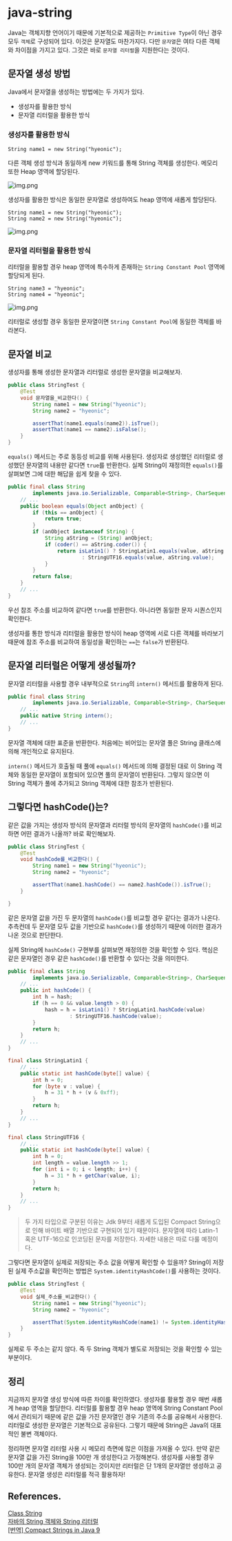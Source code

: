 # java-string

Java는 객체지향 언어이기 때문에 기본적으로 제공하는 `Primitive Type`이 아닌 경우 모두 `객체`로 구성되어 있다. 이것은 문자열도 마찬가지다. 다만 `문자열`은 여타 다른 객체와 차이점을 가지고
있다.
그것은 바로 `문자열 리터럴`을 지원한다는 것이다.

## 문자열 생성 방법

Java에서 문자열을 생성하는 방법에는 두 가지가 있다.

* 생성자를 활용한 방식
* 문자열 리터럴을 활용한 방식

### 생성자를 활용한 방식

```
String name1 = new String("hyeonic");
```

다른 객체 생성 방식과 동일하게 new 키워드를 통해 String 객체를 생성한다. 메모리 또한 Heap 영역에 할당된다.

![img.png](images/1.png)

생성자를 활용한 방식은 동일한 문자열로 생성하여도 heap 영역에 새롭게 할당된다.

```
String name1 = new String("hyeonic");
String name2 = new String("hyeonic");
```

![img.png](images/2.png)

### 문자열 리터럴을 활용한 방식

리터럴을 활용할 경우 heap 영역에 특수하게 존재하는 `String Constant Pool` 영역에 할당되게 된다.

```
String name3 = "hyeonic";
String name4 = "hyeonic";
```

![img.png](images/3.png)

리터럴로 생성할 경우 동일한 문자열이면 `String Constant Pool`에 동일한 객체를 바라본다.

## 문자열 비교

생성자를 통해 생성한 문자열과 리터럴로 생성한 문자열을 비교해보자.

```java
public class StringTest {
    @Test
    void 문자열을_비교한다() {
        String name1 = new String("hyeonic");
        String name2 = "hyeonic";

        assertThat(name1.equals(name2)).isTrue();
        assertThat(name1 == name2).isFalse();
    }
}
```

`equals()` 메서드는 주로 동등성 비교를 위해 사용된다. 생성자로 생성했던 리터럴로 생성했던 문자열의 내용만 같다면 `true`를 반환한다. 실제 String이 재정의한 `equals()`를 살펴보면 그에
대한 해답을 쉽게 찾을 수 있다.

```java
public final class String
        implements java.io.Serializable, Comparable<String>, CharSequence {
    // ...
    public boolean equals(Object anObject) {
        if (this == anObject) {
            return true;
        }
        if (anObject instanceof String) {
            String aString = (String) anObject;
            if (coder() == aString.coder()) {
                return isLatin1() ? StringLatin1.equals(value, aString.value)
                        : StringUTF16.equals(value, aString.value);
            }
        }
        return false;
    }
    // ...
}
```

우선 참조 주소를 비교하여 같다면 `true`를 반환한다. 아니라면 동일한 문자 시퀀스인지 확인한다.

생성자를 통한 방식과 리터럴을 활용한 방식이 heap 영역에 서로 다른 객체를 바라보기 때문에 참조 주소를 비교하여 동일성을 확인하는 `==`는 `false`가 반환된다.

## 문자열 리터럴은 어떻게 생성될까?

문자열 리터럴을 사용할 경우 내부적으로 `String`의 `intern()` 메서드를 활용하게 된다.

```java
public final class String
        implements java.io.Serializable, Comparable<String>, CharSequence {
    // ...
    public native String intern();
    // ...
}
```

문자열 객체에 대한 표준을 반환한다. 처음에는 비어있는 문자열 풀은 String 클래스에 의해 개인적으로 유지된다.

`intern()` 메서드가 호출될 때 풀에 `equals()` 메서드에 의해 결정된 대로 이 String 객체와 동일한 문자열이 포함되어 있으면 풀의 문자열이 반환된다. 그렇지 않으면 이 String 객체가 풀에
추가되고 String 객체에 대한 참조가 반환된다.

## 그렇다면 hashCode()는?

같은 값을 가지는 생성자 방식의 문자열과 리터럴 방식의 문자열의 `hashCode()`를 비교하면 어떤 결과가 나올까? 바로 확인해보자.

```java
public class StringTest {
    @Test
    void hashCode를_비교한다() {
        String name1 = new String("hyeonic");
        String name2 = "hyeonic";

        assertThat(name1.hashCode() == name2.hashCode()).isTrue();
    }

}
```

같은 문자열 값을 가진 두 문자열의 `hashCode()`를 비교할 경우 같다는 결과가 나온다. 추측컨데 두 문자열 모두 값을 기반으로 `hashCode()`를 생성하기 때문에 이러한 결과가 나온 것으로 판단한다.

실제 String에 `hashCode()` 구현부를 살펴보면 재정의한 것을 확인할 수 있다. 핵심은 같은 문자열인 경우 같은 `hashCode()`를 반환할 수 있다는 것을 의미한다.

```java
public final class String
        implements java.io.Serializable, Comparable<String>, CharSequence {
    // ...
    public int hashCode() {
        int h = hash;
        if (h == 0 && value.length > 0) {
            hash = h = isLatin1() ? StringLatin1.hashCode(value)
                    : StringUTF16.hashCode(value);
        }
        return h;
    }
    // ...
}
```

```java
final class StringLatin1 {
    // ...
    public static int hashCode(byte[] value) {
        int h = 0;
        for (byte v : value) {
            h = 31 * h + (v & 0xff);
        }
        return h;
    }
    // ...
}
```

```java
final class StringUTF16 {
    // ...
    public static int hashCode(byte[] value) {
        int h = 0;
        int length = value.length >> 1;
        for (int i = 0; i < length; i++) {
            h = 31 * h + getChar(value, i);
        }
        return h;
    }
    // ...
}
```

> 두 가지 타입으로 구분된 이유는 Jdk 9부터 새롭게 도입된 Compact String으로 인해 바이트 배열 기반으로 구현되어 있기 때문이다. 문자열에 따라 Latin-1 혹은 UTF-16으로 인코딩된 문자를
> 저장한다. 자세한 내용은 따로 다룰 예정이다.

그렇다면 문자열이 실제로 저장되는 주소 값을 어떻게 확인할 수 있을까? String이 저장된 실제 주소값을 확인하는 방법은 `System.identityHashCode()`를 사용하는 것이다.

```java
public class StringTest {
    @Test
    void 실제_주소를_비교한다() {
        String name1 = new String("hyeonic");
        String name2 = "hyeonic";

        assertThat(System.identityHashCode(name1) != System.identityHashCode(name2)).isTrue();
    }
}
```

실제로 두 주소는 같지 않다. 즉 두 String 객체가 별도로 저장되는 것을 확인할 수 있는 부분이다.

## 정리

지금까지 문자열 생성 방식에 따른 차이를 확인하였다. 생성자를 활용할 경우 매번 새롭게 heap 영역을 할당한다. 리터럴를 활용할 경우 heap 영역에 String Constant Pool에서 관리되기 때문에 같은
값을 가진 문자열인 경우 기존의 주소를 공유해서 사용한다. 리터럴로 생성한 문자열은 기본적으로 공유된다. 그렇기 때문에 String은 Java의 대표적인 불변 객체이다.

정리하면 문자열 리터럴 사용 시 메모리 측면에 많은 이점을 가져올 수 있다. 만약 같은 문자열 값을 가진 String을 100만 개 생성한다고 가정해본다. 생성자를 사용할 경우 100만 개의 문자열 객체가 생성되는
것이지만 리터럴은 단 1개의 문자열만 생성하고 공유한다. 문자열 생성은 리터럴를 적극 활용하자!

## References.

[Class String](https://docs.oracle.com/en/java/javase/11/docs/api/java.base/java/lang/String.html)<br>
[자바의 String 객체와 String 리터럴](https://madplay.github.io/post/java-string-literal-vs-string-object)<br>
[[번역] Compact Strings in Java 9](https://xlffm3.github.io/java/compact-string/)
